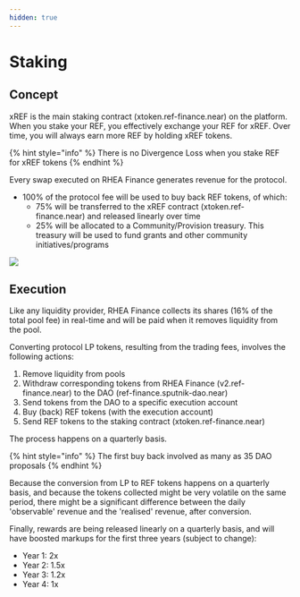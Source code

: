 ```yaml
---
hidden: true
---
```


# Staking

## Concept

xREF is the main staking contract (xtoken.ref-finance.near) on the platform. When you stake your REF, you effectively exchange your REF for xREF. Over time, you will always earn more REF by holding xREF tokens.&#x20;

{% hint style="info" %}
There is no Divergence Loss when you stake REF for xREF tokens
{% endhint %}

Every swap executed on RHEA Finance generates revenue for the protocol.&#x20;

* 100% of the protocol fee will be used to buy back REF tokens, of which:
  * 75% will be transferred to the xREF contract (xtoken.ref-finance.near) and released linearly over time&#x20;
  * 25% will be allocated to a Community/Provision treasury. This treasury will be used to fund grants and other community initiatives/programs

![](<../../.gitbook/assets/Mind Map(7).jpg>)

## Execution <a href="#id-6306" id="id-6306"></a>

Like any liquidity provider, RHEA Finance collects its shares (16% of the total pool fee) in real-time and will be paid when it removes liquidity from the pool.&#x20;

Converting protocol LP tokens, resulting from the trading fees, involves the following actions:

1. Remove liquidity from pools
2. Withdraw corresponding tokens from RHEA Finance (v2.ref-finance.near) to the DAO (ref-finance.sputnik-dao.near)
3. Send tokens from the DAO to a specific execution account&#x20;
4. Buy (back) REF tokens (with the execution account)
5. Send REF tokens to the staking contract (xtoken.ref-finance.near)

The process happens on a quarterly basis.

{% hint style="info" %}
The first buy back involved as many as 35 DAO proposals&#x20;
{% endhint %}

Because the conversion from LP to REF tokens happens on a quarterly basis, and because the tokens collected might be very volatile on the same period, there might be a significant difference between the daily 'observable' revenue and the 'realised' revenue, after conversion.

Finally, rewards are being released linearly on a quarterly basis, and will have boosted markups for the first three years (subject to change):

* Year 1: 2x
* Year 2: 1.5x
* Year 3: 1.2x
* Year 4: 1x
